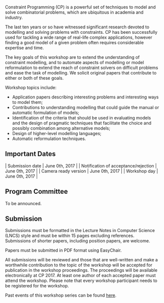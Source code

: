 
Constraint Programming (CP) is a powerful set of techniques to model and solve combinatorial problems, which are ubiquitous in academia and industry.

The last ten years or so have witnessed significant research devoted to modelling and solving problems with constraints.
CP has been successfully used for tackling a wide range of real-life complex applications, however finding a good model of a given problem often requires considerable expertise and time.

The key goals of this workshop are to extend the understanding of constraint modelling, and to automate aspects of modelling or model reformulation to extend the reach of constraint solvers on difficult problems and ease the task of modelling.
We solicit original papers that contribute to either or both of these goals.

Workshop topics include:

- Application papers describing interesting problems and interesting ways to model them;
- Contributions to understanding modelling that could guide the manual or automatic formulation of models;
- Identification of the criteria that should be used in evaluating models and the design of pragmatic techniques that facilitate the choice and possibly combination among alternative models;
- Design of higher-level modelling languages;
- Automatic reformulation techniques.

## Important Dates

| Submission date                      | June 0th, 2017 |
| Notification of acceptance/rejection | June 0th, 2017 |
| Camera ready version                 | June 0th, 2017 |
| Workshop day                         | June 0th, 2017 |


<!-- ## Schedule -->

## Program Committee

To be announced.

<!-- | Özgür Akgün (Chair) | University of St Andrews | -->


## Submission

Submissions must be formatted in the Lecture Notes in Computer Science (LNCS) style and must be within 15 pages excluding references.
Submissions of shorter papers, including position papers, are welcome.

Papers must be submitted in PDF format using EasyChair.

All submissions will be reviewed and those that are well-written and make a worthwhile contribution to the topic of the workshop will be accepted for publication in the workshop proceedings.
The proceedings will be available electronically at CP 2017.
At least one author of each accepted paper must attend the workshop.
Please note that every workshop participant needs to be registered for the workshop.

Past events of this workshop series can be found [here](https://www-users.cs.york.ac.uk/~frisch/ModRef/).

